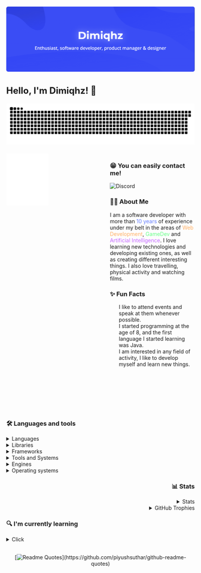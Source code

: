 <img src="dist/banner2.png" style="border-radius: 5px;"><br>
<div style="">
<h2 style=" font-size: 24px!important; font-weight: bold!important;">Hello, I'm Dimiqhz! 👋 <img align="right" style="float: right!important; flex: 1; max-width: 45%; text-align: right; margin-left: 20px;" src="https://komarev.com/ghpvc/?username=dimiqhz&style=flat-square&color=blueviolet" alt=""/></h2> </div>


<img src="https://github.com/Dimiqhz/Dimiqhz/blob/output/github-snake-dark.svg">

<div style="display: flex; justify-content: space-between; align-items: flex-start; margin-top: 20px;">
    <!-- Left Column: Metrics -->
    <div style="flex: 1; max-width: 45%;">
        <img align="left" width="50%" alt="if you see this, it means my metrics are not working" src="https://github.com/Dimiqhz/Dimiqhz/blob/main/github-metrics.svg">
    </div>


  <div style="lex: 1; max-width: 45%; text-align: left; margin-left: 20px;">
        <h3>😁 You can easily contact me!</h3>
        <p>
            <a href="" target="_blank" style="text-decoration: none;">
                <img src="https://img.shields.io/badge/DIMIQHZ-7289DA?style=for-the-badge&logo=discord&logoColor=white" alt="Discord">
            </a>
        </p>
        
  <h3>🧑‍💻 About Me</h3>
        <p>
            I am a software developer with more than <font color="#667fff">10 years</font> of experience under my belt in the areas of <font color="#ffb066">Web Development</font>, <font color="#66ff87">GameDev</font> and <font color="#c466ff">Artificial Intelligence</font>. I love learning new technologies and developing existing ones, as well as creating different interesting things. I also love travelling, physical activity and watching films.
        </p>
  <h3>✨ Fun Facts</h3>
        <ul style="list-style: none;">
            <li> I like to attend events and speak at them whenever possible.</li>
            <li> I started programming at the age of 8, and the first language I started learning was Java.</li>
            <li> I am interested in any field of activity, I like to develop myself and learn new things.</li>
        </ul>
    </div>
</div>

</div>
<br> <br> <br> <br> <br> <br>
<h3>🛠 Languages and tools</h3>
<details>
    <summary>Languages</summary>

[![My Skills](https://skillicons.dev/icons?i=js,typescript,php,cpp,cs,java,kotlin,python,bash,haskell&perline=5)](https://skillicons.dev)

</details>
<details>
    <summary>Libraries</summary>

[![My Skills](https://skillicons.dev/icons?i=bootstrap,jquery,tensorflow,react,nodejs,sass,laravel,flask,discordjs,discordpy&perline=5)](https://skillicons.dev)

</details>
<details>
    <summary>Frameworks</summary>

[![My Skills](https://skillicons.dev/icons?i=angular,vue,express,next,dotnet,django,fastapi,spring&perline=4)](https://skillicons.dev)

</details>
<details>
    <summary>Tools and Systems</summary>

[![My Skills](https://skillicons.dev/icons?i=vscode,visualstudio,idea,phpstorm,git,github,gitlab,mysql,postgresql,mongodb,aws,gcp,nginx,postman,redis,ps,ae,ai,pr,blender,figma,notion,gmail,cloudflare,docker,kubernetes,gradle,maven,npm,androidstudio&perline=8)](https://skillicons.dev)
</details>
<details>
    <summary>Engines</summary>

[![My Skills](https://skillicons.dev/icons?i=unity,unreal,wordpress,&perline=8)](https://skillicons.dev)
</details>
<details>
    <summary>Operating systems</summary>

[![My Skills](https://skillicons.dev/icons?i=windows,apple,linux,ubuntu,debian&perline=5)](https://skillicons.dev)

</details>

<div align="right">
<h3>📊 Stats</h3>

<details style="">
    <summary>Stats</summary>

![](https://github-readme-stats.vercel.app/api?username=dimiqhz&theme=dark&hide_border=false&include_all_commits=true&count_private=false)<br/>
![](https://github-readme-stats.vercel.app/api/top-langs/?username=dimiqhz&theme=dark&hide_border=false&include_all_commits=true&count_private=false&layout=compact)

</details>
<details style="">
    <summary>GitHub Trophies</summary>

![](https://github-profile-trophy.vercel.app/?username=dimiqhz&theme=radical&no-frame=false&no-bg=true&margin-w=4)

</details>
</div>

<h3>🔍 I'm currently learning</h3>
<details>
    <summary>Click</summary>

[![My Skills](https://skillicons.dev/icons?i=go,rust&perline=5)](https://skillicons.dev)

</details>


<br>
<center>

[![Readme Quotes](https://quotes-github-readme.vercel.app/api?quote=In%20a%20world%20full%20of%20obstacles%20and%20difficult%20paths%2C%20only%20the%20desire%20to%20change%20the%20future%2C%20like%20a%20fire%20burning%20in%20our%20hearts%2C%20lights%20the%20way%20to%20a%20better%20life.&type=horizontal&theme=dark")](https://github.com/piyushsuthar/github-readme-quotes)

</center>
